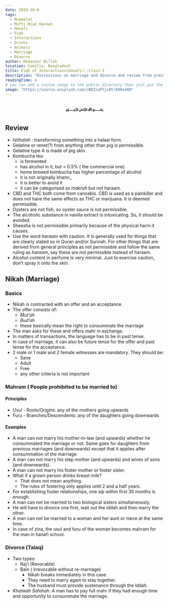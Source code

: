 ```yaml
---
date: 2019-10-6
tags:
  - Muamalat
  - Mufti Niaz Hannan
  - Hanafi
  - Fiqh
  - Interactions
  - Drinks
  - Animals
  - Marriage
  - Divorce
author: Modasser Billah
location: Comilla, Bangladesh
title: Fiqh of Interactions(Hanafi)::Class-3
description: "Discussions on marriage and divorce and review from previous class on animals and drinks"
readingTime: 4
# you can add a custom image to the public directory then just put the url here for example /images/....
image: "https://source.unsplash.com//BKZzaP7jc0Y/800x400"
---
```

<h3 style="text-align: center;"> &#xFDFD;</h3>



## Review
- _Istihalah_ : transforming something into a halaal form.
- Gelatine or renet(?) from anything other than pig is permissible.
- Gelatine type A is made of pig skin.
- Kombucha tea:
	- is fermented
	- has alcohol in it, but < 0.5% ( the commercial one)
	- home brewed kombucha has higher percentage of alcohol
	- it is not originally khamr_
	- it is better to avoid it
	- it can be categorised as _makruh_ but not haraam.
- CBD and THC both come from cannabis. CBD is used as a painkiller and does not have the same effects as THC or marijuana. It is deemed permissible.
- Oysters are not fish, so oyster sauce is not permissible.
- The alcoholic substance in vanilla extract is intoxicating. So, it should be avoided.
- Sheesha is not permissible primarily because of the physical harm it causes.
- Use the word _haraam_ with caution. It is generally used for things that are clearly stated so in Quran and/or Sunnah. For other things that are derived from general principles as not permissible and follow the same ruling as _haraam_, say these are not permissible instead of haraam.
- Alcohol content in perfume is very minimal. Just to exercise caution, don’t spray it onto the skin.

## Nikah (Marriage)

### Basics

- Nikah is contracted with an offer and an acceptance.
- The offer consists of:
	- _Mut’ah_
	- _Bud’ah_
	- these basically mean the right to consummate the marriage
- The man asks for these and offers mahr in exchange.
- In matters of transactions, the language has to be in past tense.
- In case of marriage, it can also be future tense for the offer and past tense for the acceptance.
- 2 male or 1 male and 2 female witnesses are mandatory. They should be:
	- Sane
	- Adult
	- Free
	- any other criteria is not important

### Mahram ( People prohibited to be married to)
#### Principles
- Usul - Roots/Origins: any of the mothers going upwards
- Furu - Branches/Descendents: any of the daughters going downwards

#### Examples
- A man can not marry his mother-in-law (and upwards) whether he consummated the marriage or not. Same goes for daughters from previous marriages (and downwards) except that it applies after consummation of the marriage.
- A man can not marry his step mother (and upwards) and wives of  sons (and downwards).
- A man can not marry his foster mother or foster sister.
- What if a grown person drinks breast milk?
	- That does not mean anything.
	- The rules of fostering only applies until 2 and a half years.
- For establishing foster relationships, one sip within first 30 months is enough.
- A man can not be married to two biological sisters simultaneously.
- He will have to divorce one first, wait out the iddah and then marry the other.
- A man can not be married to a woman and her aunt or niece at the same time.
- In case of zina, the usul and furu of the woman becomes mahram for the man in hanafi school.

### Divorce (Talaq)
- Two types:
	- Raj’i (Revocable)
	- Bain ( Irrevocable without re-marriage)
		- Nikah breaks immediately in this case.
		- They need to marry again to stay together.
		- The husband must provide sustenance through the iddah.
- _Khalwah Sahihah_: A man has to pay full mahr if they had enough time and opportunity to consummate the marriage.
